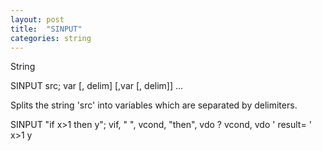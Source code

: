 ```yaml
---
layout: post
title:  "SINPUT"
categories: string
---
```

String

SINPUT src; var [, delim] [,var [, delim]] ...

Splits the string 'src' into variables which are separated by delimiters.


SINPUT "if x>1 then y"; vif, " ", vcond, "then", vdo
? vcond, vdo
' result=
' x>1   y

